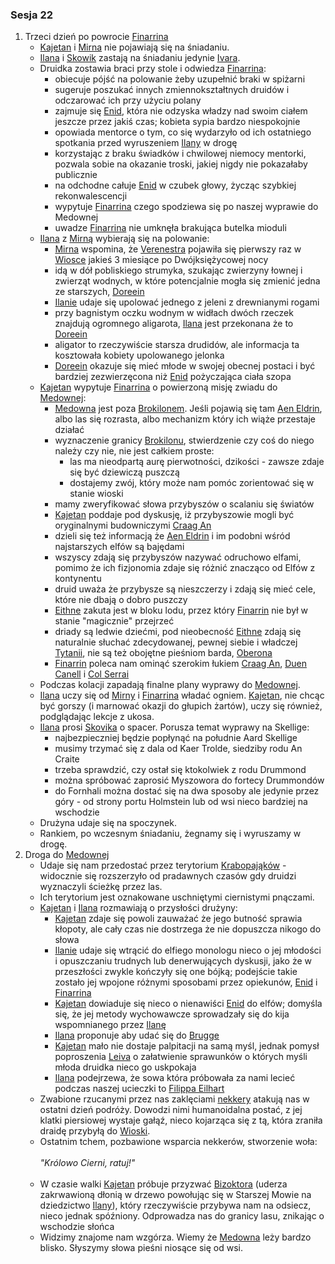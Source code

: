 ### Sesja 22
1. Trzeci dzień po powrocie [Finarrina](#p_druid_finarrin)
    * [Kajetan](#g_kajetan) i [Mirna](#p_mirna) nie pojawiają się na śniadaniu.
    * [Ilana](#g_ilana) i [Skowik](#p_skovik) zastają na śniadaniu jedynie [Ivara](#p_ivar).
    * Druidka zostawia braci przy stole i odwiedza [Finarrina](#p_druid_finarrin):
        * obiecuje pójść na polowanie żeby uzupełnić braki w spiżarni
        * sugeruje poszukać innych zmiennokształtnych druidów i odczarować ich przy użyciu polany
        * zajmuje się [Enid](#p_enid), która nie odzyska władzy nad swoim ciałem jeszcze przez jakiś czas; kobieta sypia bardzo niespokojnie 
        * opowiada mentorce o tym, co się wydarzyło od ich ostatniego spotkania przed wyruszeniem [Ilany](#g_ilana) w drogę
        * korzystając z braku świadków i chwilowej niemocy mentorki, pozwala sobie na okazanie troski, jakiej nigdy nie pokazałaby publicznie
        * na odchodne całuje [Enid](#p_enid) w czubek głowy, życząc szybkiej rekonwalescencji
        * wypytuje [Finarrina](#p_druid_finarrin) czego spodziewa się po naszej wyprawie do Medownej
        * uwadze [Finarrina](#p_druid_finarrin) nie umknęła brakująca butelka mioduli
    * [Ilana](#g_ilana) z [Mirną](#p_mirna) wybierają się na polowanie:
        * [Mirna](#p_mirna) wspomina, że [Verenestra](#p_verenestra) pojawiła się pierwszy raz w [Wiosce](#l_wioska) jakieś 3 miesiące po Dwójksiężycowej nocy
        * idą w dół pobliskiego strumyka, szukając zwierzyny łownej i zwierząt wodnych, w które potencjalnie mogła się zmienić jedna ze starszych, [Doreein](#p_doreein)
        * [Ilanie](#g_ilana) udaje się upolować jednego z jeleni z drewnianymi rogami
        * przy bagnistym oczku wodnym w widłach dwóch rzeczek znajdują ogromnego aligarota, [Ilana](#g_ilana) jest przekonana że to [Doreein](#p_doreein)
        * aligator to rzeczywiście starsza drudidów, ale informacja ta kosztowała kobiety upolowanego jelonka 
        * [Doreein](#p_doreein) okazuje się mieć młode w swojej obecnej postaci i być bardziej zezwierzęcona niż [Enid](#p_enid) pożyczająca ciała szopa
    * [Kajetan](#g_kajetan) wypytuje [Finarrina](#p_druid_finarrin) o powierzoną misję zwiadu do [Medownej](#l_medowna):
        * [Medowna](#l_medowna) jest poza [Brokilonem](#l_brokilon). Jeśli pojawią się tam [Aen Eldrin](#r_aen_eldrin), albo las się rozrasta, albo mechanizm który ich wiąże przestaje działać
        * wyznaczenie granicy [Brokilonu](#l_brokilon), stwierdzenie czy coś do niego należy czy nie, nie jest całkiem proste:
            * las ma nieodpartą aurę pierwotności, dzikości - zawsze zdaje się być dziewiczą puszczą
            * dostajemy zwój, który może nam pomóc zorientować się w stanie wioski
        * mamy zweryfikować słowa przybyszów o scalaniu się światów
        * [Kajetan](#g_kajetan) poddaje pod dyskusję, iż przybyszowie mogli być oryginalnymi budowniczymi [Craag An](#l_craag_an)
        * dzieli się też informacją że [Aen Eldrin](#r_aen_eldrin) i im podobni wśród najstarszych elfów są bajędami
        * wszyscy zdają się przybyszów nazywać odruchowo elfami, pomimo że ich fizjonomia zdaje się różnić znacząco od Elfów z kontynentu
        * druid uważa że przybysze są nieszczerzy i zdają się mieć cele, które nie dbają o dobro puszczy
        * [Eithne](#p_eithne) zakuta jest w bloku lodu, przez który [Finarrin](#p_druid_finarrin) nie był w stanie "magicznie" przejrzeć
        * driady są ledwie dziećmi, pod nieobecność [Eithne](#p_eithne) zdają się naturalnie słuchać zdecydowanej, pewnej siebie i władczej [Tytanii](#p_tytania), nie są też obojętne pieśniom barda, [Oberona](#p_oberon)
        * [Finarrin](#p_druid_finarrin) poleca nam ominąć szerokim łukiem [Craag An](#l_craag_an), [Duen Canell](#l_duen_canell) i [Col Serrai](#l_col_serrai)
    * Podczas kolacji zapadają finalne plany wyprawy do [Medownej](#l_medowna).
    * [Ilana](#g_ilana) uczy się od [Mirny](#p_mirna) i [Finarrina](#) władać ogniem. [Kajetan](#g_kajetan), nie chcąc być gorszy (i marnować okazji do głupich żartów), uczy się również, podglądając lekcje z ukosa.
    * [Ilana](#g_ilana) prosi [Skovika](#p_skovik) o spacer. Porusza temat wyprawy na Skellige:
        * najbezpieczniej będzie popłynąć na południe Aard Skellige
        * musimy trzymać się z dala od Kaer Trolde, siedziby rodu An Craite
        * trzeba sprawdzić, czy ostał się ktokolwiek z rodu Drummond
        * można spróbować zaprosić Myszowora do fortecy Drummondów
        * do Fornhali można dostać się na dwa sposoby ale jedynie przez góry - od strony portu Holmstein lub od wsi nieco bardziej na wschodzie
    * Drużyna udaje się na spoczynek.
    * Rankiem, po wczesnym śniadaniu, żegnamy się i wyruszamy w drogę.
2. Droga do [Medownej](#l_medowna)
    * Udaje się nam przedostać przez terytorium [Krabopająków](#b_krabopajak) - widocznie się rozszerzyło od pradawnych czasów gdy druidzi wyznaczyli ścieżkę przez las.
    * Ich terytorium jest oznakowane uschniętymi ciernistymi pnączami.
    * [Kajetan](#g_kajetan) i [Ilana](#g_ilana) rozmawiają o przysłości drużyny:
        * [Kajetan](#g_kajetan) zdaje się powoli zauważać że jego butność sprawia kłopoty, ale cały czas nie dostrzega że nie dopuszcza nikogo do słowa
        * [Ilanie](#g_ilana) udaje się wtrącić do elfiego monologu nieco o jej młodości i opuszczaniu trudnych lub denerwujących dyskusji, jako że w przeszłości zwykle kończyły się one bójką; podejście takie zostało jej wpojone różnymi sposobami przez opiekunów, [Enid](#p_enid) i [Finarrina](#p_druid_finarrin)
        * [Kajetan](#g_kajetan) dowiaduje się nieco o nienawiści [Enid](#p_enid) do elfów; domyśla się, że jej metody wychowawcze sprowadzały się do kija wspomnianego przez [Ilanę](#g_ilana)
        * [Ilana](#g_ilana) proponuje aby udać się do [Brugge](#l_brugge) 
        * [Kajetan](#g_kajetan) mało nie dostaje palpitacji na samą myśl, jednak pomysł poproszenia [Leiva](#p_leiv) o załatwienie sprawunków o których myśli młoda druidka nieco go uskpokaja
        * [Ilana](#g_ilana) podejrzewa, że sowa która próbowała za nami lecieć podczas naszej ucieczki to [Filippa Eilhart](#p_filippa_eilhart)
    * Zwabione rzucanymi przez nas zaklęciami [nekkery](#b_nekker) atakują nas w ostatni dzień podróży. Dowodzi nimi humanoidalna postać, z jej klatki piersiowej wystaje gałąź, nieco kojarząca się z tą, która zraniła draidę przybyłą do [Wioski](#l_wioska). 
    * Ostatnim tchem, pozbawione wsparcia nekkerów, stworzenie woła:<br/><br/>
                *"Królowo Cierni, ratuj!"*<br/><br/>
    * W czasie walki [Kajetan](#g_kajetan) próbuje przyzwać [Bizoktora](#b_bizoktor) (uderza zakrwawioną dłonią w drzewo powołując się w Starszej Mowie na dziedzictwo [Ilany](#g_ilana)), który rzeczywiście przybywa nam na odsiecz, nieco jednak spóźniony. Odprowadza nas do granicy lasu, znikając o wschodzie słońca
    * Widzimy znajome nam wzgórza. Wiemy że [Medowna](#l_medowna) leży bardzo blisko. Słyszymy słowa pieśni niosące się od wsi.